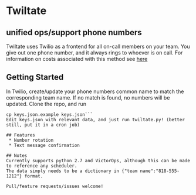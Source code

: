 # Twiltate
## unified ops/support phone numbers
Twiltate uses Twilio as a frontend for all on-call members on your team. You give out one phone number, and it always rings to whoever is on call. For information on costs associated with this method see [here](https://www.twilio.com/help/faq/voice/how-much-am-i-charged-for-call-forwarding)

## Getting Started
In Twilio, create/update your phone numbers common name to match the corresponding team name. If no match is found, no numbers will be updated.
Clone the repo, and run 
```pip install -r requirements.txt;
cp keys.json.example keys.json```
Edit keys.json with relevant data, and just run twiltate.py! (better still, put it in a cron job)

## Features
 * Number rotation
 * Text message confirmation

## Notes
Currently supports python 2.7 and VictorOps, although this can be made to reference any scheduler.
The data simply needs to be a dictionary in {"team name":"818-555-1212"} format.

Pull/feature requests/issues welcome!

